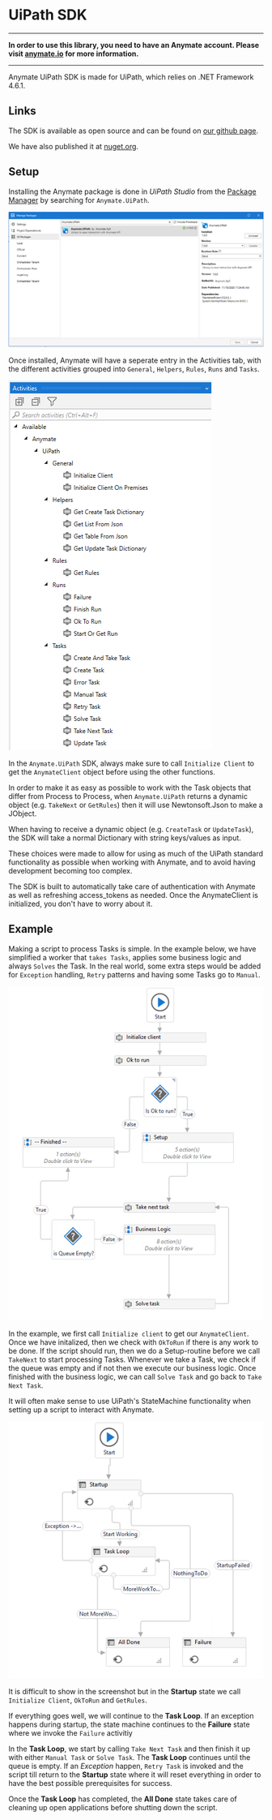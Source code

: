 # UiPath SDK

---

**In order to use this library, you need to have an Anymate account. Please visit [anymate.io](https://www.anymate.io) for more information.**

---

Anymate UiPath SDK is made for UiPath, which relies on .NET Framework 4.6.1. 

## Links
The SDK is available as open source and can be found on [our github page][githublink]. 

We have also published it at [nuget.org][nugetlink]. 


## Setup

Installing the Anymate package is done in *UiPath Studio* from the [Package Manager][uipath_managingpackages] by searching for 
`Anymate.UiPath`.

![Package Manager][packagemanager]

Once installed, Anymate will have a seperate entry in the Activities tab, with the different activities grouped into `General`, `Helpers`, `Rules`, `Runs` and `Tasks`.

![Activities tab][activitiestab]

In the `Anymate.UiPath` SDK, always make sure to call `Initialize Client` to get the `AnymateClient` object before using the other functions. 

In order to make it as easy as possible to work with the Task objects that differ from Process to Process, when `Anymate.UiPath` returns a dynamic object (e.g. `TakeNext` or `GetRules`) then it will use Newtonsoft.Json to make a JObject.

When having to receive a dynamic object (e.g. `CreateTask` or `UpdateTask`), the SDK will take a normal Dictionary with string keys/values as input. 

These choices were made to allow for using as much of the UiPath standard functionality as possible when working with Anymate, and to avoid having development becoming too complex.

The SDK is built to automatically take care of authentication with Anymate as well as refreshing access_tokens as needed. Once the AnymateClient is initialized, you don't have to worry about it.

## Example 
Making a script to process Tasks is simple. In the example below, we have simplified a worker that `takes Tasks`, applies some business logic and always `Solves` the Task. In the real world, some extra steps would be added for `Exception` handling, `Retry` patterns and having some Tasks go to `Manual`.

![Example][example]

In the example, we first call `Initialize client` to get our `AnymateClient`. Once we have initalized, then we check with `OkToRun` if there is any work to be done. If the script should run, then we do a Setup-routine before we call `TakeNext` to start processing Tasks. Whenever we take a Task, we check if the queue was empty and if not then we execute our business logic. Once finished with the business logic, we can call `Solve Task` and go back to `Take Next Task`.

It will often make sense to use UiPath's StateMachine functionality when setting up a script to interact with Anymate.

![example2][statemachine_example]

It is difficult to show in the screenshot but in the **Startup** state we call `Initialize Client`, `OkToRun` and `GetRules`. 

If everything goes well, we will continue to the **Task Loop**. If an exception happens during startup, the state machine continues to the **Failure** state where we invoke the `Failure` activitiy

In the **Task Loop**, we start by calling `Take Next Task` and then finish it up with either `Manual Task` or `Solve Task`. The **Task Loop** continues until the queue is empty. If an *Exception* happen, `Retry Task` is invoked and the script till return to the **Startup** state where it will reset everything in order to have the best possible prerequisites for success.

Once the **Task Loop** has completed, the **All Done** state takes care of cleaning up open applications before shutting down the script.


[githublink]: https://github.com/anymate/AnymateUiPathSDK/
[nugetlink]: https://www.nuget.org/packages/Anymate.UiPath/
[c#generics]: https://docs.microsoft.com/en-us/dotnet/csharp/programming-guide/generics/generic-type-parameters
[uipath_managingpackages]: https://docs.uipath.com/studio/docs/managing-activities-packages#managing-packages
[activitiestab]: /readme_assets/img/activities_anymate.png
[example]: /readme_assets/img/example3.png
[statemachine_example]: /readme_assets/img/example_statemachine.png
[packagemanager]: /readme_assets/img/package_manager.png
